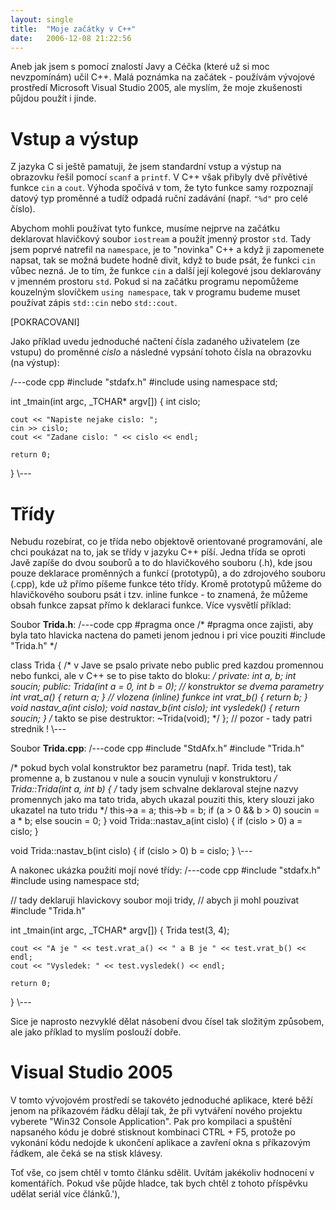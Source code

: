 ```yaml
---
layout: single
title:  "Moje začátky v C++"
date:   2006-12-08 21:22:56
---
```

Aneb jak jsem s pomocí znalostí Javy a Céčka (které už si moc nevzpomínám) učil
C++. Malá poznámka na začátek - používám vývojové prostředí Microsoft Visual
Studio 2005, ale myslím, že moje zkušenosti půjdou použít i jinde.

Vstup a výstup
==============

Z jazyka C si ještě pamatuji, že jsem standardní vstup a výstup na obrazovku
řešil pomocí `scanf` a `printf`. V C++ však přibyly dvě přívětivé funkce `cin` a
`cout`. Výhoda spočívá v tom, že tyto funkce samy rozpoznají datový typ proměnné
a tudíž odpadá ruční zadávání (např. `"%d"` pro celé číslo).

Abychom mohli používat tyto funkce, musíme nejprve na začátku deklarovat hlavičkový
soubor `iostream` a použít jmenný prostor `std`. Tady jsem poprvé natrefil na
`namespace`, je to "novinka" C++ a když ji zapomenete napsat, tak se možná budete
hodně divit, když to bude psát, že funkci `cin` vůbec nezná. Je to tím, že funkce
`cin` a další její kolegové jsou deklarovány v jmenném prostoru `std`. Pokud si na
začátku programu nepomůžeme kouzelným slovíčkem `using namespace`, tak v programu
budeme muset používat zápis `std::cin` nebo `std::cout`.

[POKRACOVANI]

Jako příklad uvedu jednoduché načtení čísla zadaného uživatelem (ze vstupu) do
proměnné *cislo* a následné vypsání tohoto čísla na obrazovku (na výstup):

/---code cpp
#include "stdafx.h"
#include <iostream>
using namespace std;

int _tmain(int argc, _TCHAR* argv[])
{
    	int cislo;

	cout << "Napiste nejake cislo: ";
	cin >> cislo;
	cout << "Zadane cislo: " << cislo << endl;

	return 0;
}
\\---

Třídy
=====

Nebudu rozebírat, co je třída nebo objektově orientované programování, ale chci
poukázat na to, jak se třídy v jazyku C++ píší. Jedna třída se oproti Javě zapíše
do dvou souborů a to do hlavičkového souboru (.h), kde jsou pouze deklarace proměnných
a funkcí (prototypů), a do zdrojového souboru (.cpp), kde už přímo píšeme funkce této
třídy. Kromě prototypů můžeme do hlavičkového souboru psát i tzv. inline funkce - to
znamená, že můžeme obsah funkce zapsat přímo k deklaraci funkce. Více vysvětlí příklad:

Soubor **Trida.h**:
/---code cpp
#pragma once
/*
	#pragma once zajisti, aby byla tato hlavicka
	nactena do pameti jenom jednou i pri vice pouziti
	#include "Trida.h"
*/

class Trida
{
    /*
	v Jave se psalo private nebo public
	pred kazdou promennou nebo funkci, ale
	v C++ se to pise takto do bloku:
*/
private:
	int a, b;
	int soucin;
public:
	Trida(int a = 0, int b = 0); // konstruktor se dvema parametry
	int vrat_a() { return a; } // vlozena (inline) funkce
	int vrat_b() { return b; }
	void nastav_a(int cislo);
	void nastav_b(int cislo);
	int vysledek() { return soucin; }
	/*
		takto se pise destruktor:
		~Trida(void);
	*/
}; // pozor - tady patri strednik !
\\---

Soubor **Trida.cpp**:
/---code cpp
#include "StdAfx.h"
#include "Trida.h"

/*
	pokud bych volal konstruktor bez parametru (např. Trida test),
	tak promenne a, b zustanou v nule a soucin vynuluji v konstruktoru
*/
Trida::Trida(int a, int b)
{
    	/*
		tady jsem schvalne deklaroval stejne nazvy promennych
		jako ma tato trida, abych ukazal pouziti this, ktery
		slouzi jako ukazatel na tuto tridu
	*/
	this->a = a;
	this->b = b;
	if (a > 0 && b > 0)
		soucin = a * b;
	else
		soucin = 0;
}
void Trida::nastav_a(int cislo)
{
    	if (cislo > 0)
		a = cislo;
}

void Trida::nastav_b(int cislo)
{
    	if (cislo > 0)
		b = cislo;
}
\\---

A nakonec ukázka použití mojí nové třídy:
/---code cpp
#include "stdafx.h"
#include <iostream>
using namespace std;

// tady deklaruji hlavickovy soubor moji tridy,
// abych ji mohl pouzivat
#include "Trida.h"

int _tmain(int argc, _TCHAR* argv[])
{
    	Trida test(3, 4);

	cout << "A je " << test.vrat_a() << " a B je " << test.vrat_b() << endl;
	cout << "Vysledek: " << test.vysledek() << endl;

	return 0;
}
\\---

Sice je naprosto nezvyklé dělat násobení dvou čísel tak složitým způsobem, ale
jako příklad to myslím poslouží dobře.

Visual Studio 2005
==================

V tomto vývojovém prostředí se takovéto jednoduché aplikace, které běží jenom na
příkazovém řádku dělají tak, že při vytváření nového projektu vyberete "Win32
Console Application". Pak pro kompilaci a spuštění napsaného kódu je dobré stisknout
kombinaci CTRL + F5, protože po vykonání kódu nedojde k ukončení aplikace a zavření
okna s příkazovým řádkem, ale čeká se na stisk klávesy.

Toť vše, co jsem chtěl v tomto článku sdělit. Uvítám jakékoliv hodnocení v komentářích.
Pokud vše půjde hladce, tak bych chtěl z tohoto příspěvku udělat seriál více článků.'),
